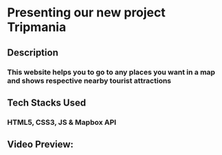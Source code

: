# Presenting our new project Tripmania
## Description
### This website helps you to go to any places you want in a map and shows respective nearby tourist attractions 
## Tech Stacks Used
### HTML5, CSS3, JS & Mapbox API
## Video Preview:
